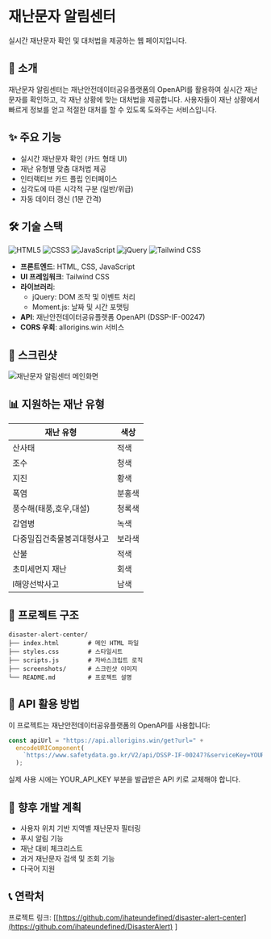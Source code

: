# 재난문자 알림센터

실시간 재난문자 확인 및 대처법을 제공하는 웹 페이지입니다.

## 📌 소개

재난문자 알림센터는 재난안전데이터공유플랫폼의 OpenAPI를 활용하여 실시간 재난문자를 확인하고, 각 재난 상황에 맞는 대처법을 제공합니다. 사용자들이 재난 상황에서 빠르게 정보를 얻고 적절한 대처를 할 수 있도록 도와주는 서비스입니다.

## ✨ 주요 기능

- 실시간 재난문자 확인 (카드 형태 UI)
- 재난 유형별 맞춤 대처법 제공
- 인터랙티브 카드 플립 인터페이스
- 심각도에 따른 시각적 구분 (일반/위급)
- 자동 데이터 갱신 (1분 간격)

## 🛠️ 기술 스택

![HTML5](https://img.shields.io/badge/HTML5-E34F26?style=flat-square&logo=html5&logoColor=white)
![CSS3](https://img.shields.io/badge/CSS3-1572B6?style=flat-square&logo=css3&logoColor=white)
![JavaScript](https://img.shields.io/badge/JavaScript-F7DF1E?style=flat-square&logo=javascript&logoColor=black)
![jQuery](https://img.shields.io/badge/jQuery-0769AD?style=flat-square&logo=jquery&logoColor=white)
![Tailwind CSS](https://img.shields.io/badge/Tailwind_CSS-38B2AC?style=flat-square&logo=tailwind-css&logoColor=white)

- **프론트엔드**: HTML, CSS, JavaScript
- **UI 프레임워크**: Tailwind CSS
- **라이브러리**: 
  - jQuery: DOM 조작 및 이벤트 처리
  - Moment.js: 날짜 및 시간 포맷팅
- **API**: 재난안전데이터공유플랫폼 OpenAPI (DSSP-IF-00247)
- **CORS 우회**: allorigins.win 서비스

## 📸 스크린샷

![재난문자 알림센터 메인화면](screenshots/main.png)

## 📊 지원하는 재난 유형

| 재난 유형 | 색상 |
|----------|------|
| 산사태 | 적색 |
| 조수 | 청색 |
| 지진 | 황색 |
| 폭염 | 분홍색 |
| 풍수해(태풍,호우,대설) | 청록색 |
| 감염병 | 녹색 |
| 다중밀집건축물붕괴대형사고 | 보라색 |
| 산불 | 적색 |
| 초미세먼지 재난 | 회색 |
| l해양선박사고 | 남색 |

## 📝 프로젝트 구조

```
disaster-alert-center/
├── index.html        # 메인 HTML 파일
├── styles.css        # 스타일시트
├── scripts.js        # 자바스크립트 로직
├── screenshots/      # 스크린샷 이미지
└── README.md         # 프로젝트 설명
```

## 🔄 API 활용 방법

이 프로젝트는 재난안전데이터공유플랫폼의 OpenAPI를 사용합니다:

```javascript
const apiUrl = "https://api.allorigins.win/get?url=" + 
  encodeURIComponent(
    `https://www.safetydata.go.kr/V2/api/DSSP-IF-00247?&serviceKey=YOUR_API_KEY&numOfRows=10&pageNo=1&returnType=json&crtDt=${today}`
  );
```

실제 사용 시에는 YOUR_API_KEY 부분을 발급받은 API 키로 교체해야 합니다.

## 🔮 향후 개발 계획

- 사용자 위치 기반 지역별 재난문자 필터링
- 푸시 알림 기능
- 재난 대비 체크리스트
- 과거 재난문자 검색 및 조회 기능
- 다국어 지원

## 📞 연락처

프로젝트 링크: [[https://github.com/ihateundefined/disaster-alert-center](https://github.com/ihateundefined/DisasterAlert)
]
